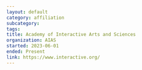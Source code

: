 ```yaml
---
layout: default
category: affiliation
subcategory:
tags:
title: Academy of Interactive Arts and Sciences
organization: AIAS
started: 2023-06-01
ended: Present
link: https://www.interactive.org/
---
```


